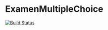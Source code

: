 # ExamenMultipleChoice

[![Build Status](https://travis-ci.org/MarianelaClara/ExamenMultipleChoice.svg?branch=master)](https://travis-ci.org/MarianelaClara/ExamenMultipleChoice)

